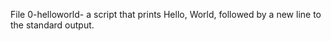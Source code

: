 File 0-helloworld- a script that prints Hello, World, followed by a new line to the standard output.


